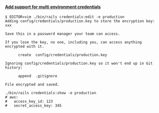 #### [Add support for multi environment credentials](https://github.com/rails/rails/pull/33521)

```
$ EDITOR=vim ./bin/rails credentials:edit -e production
Adding config/credentials/production.key to store the encryption key: xxx

Save this in a password manager your team can access.

If you lose the key, no one, including you, can access anything encrypted with it.

      create  config/credentials/production.key

Ignoring config/credentials/production.key so it won't end up in Git history:

      append  .gitignore

File encrypted and saved.
```

```
./bin/rails credentials:show -e production
# aws:
#   access_key_id: 123
#   secret_access_key: 345
```
